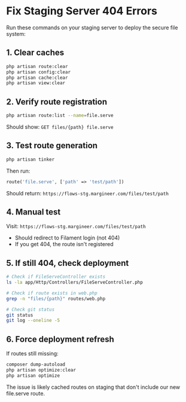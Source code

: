 # Fix Staging Server 404 Errors

Run these commands on your staging server to deploy the secure file system:

## 1. Clear caches
```bash
php artisan route:clear
php artisan config:clear
php artisan cache:clear
php artisan view:clear
```

## 2. Verify route registration
```bash
php artisan route:list --name=file.serve
```
Should show: `GET files/{path} file.serve`

## 3. Test route generation
```bash
php artisan tinker
```
Then run:
```php
route('file.serve', ['path' => 'test/path'])
```
Should return: `https://flows-stg.margineer.com/files/test/path`

## 4. Manual test
Visit: `https://flows-stg.margineer.com/files/test/path`
- Should redirect to Filament login (not 404)
- If you get 404, the route isn't registered

## 5. If still 404, check deployment
```bash
# Check if FileServeController exists
ls -la app/Http/Controllers/FileServeController.php

# Check if route exists in web.php
grep -n "files/{path}" routes/web.php

# Check git status
git status
git log --oneline -5
```

## 6. Force deployment refresh
If routes still missing:
```bash
composer dump-autoload
php artisan optimize:clear
php artisan optimize
```

The issue is likely cached routes on staging that don't include our new file.serve route.